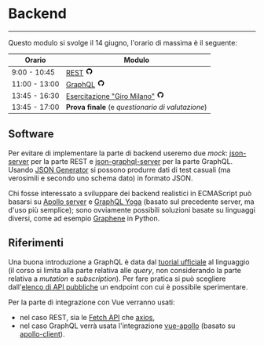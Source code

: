 # Backend

---

Questo modulo si svolge il 14 giugno, l'orario di massima è il seguente:

Orario | Modulo
--- | ---
9:00 - 10:45  | [REST](https://github.com/mapio/fp-spa-2019/tree/master/moduli/backend/01-rest) [![github](../img/github.png)](https://codesandbox.io/s/github/mapio/fp-spa-2019/tree/master/moduli/backend/01-rest/frontend)
11:00 - 13:00 | [GraphQL](https://github.com/mapio/fp-spa-2019/tree/master/moduli/backend/02-graphql) [![github](../img/github.png)](https://codesandbox.io/s/github/mapio/fp-spa-2019/tree/master/moduli/backend/02-graphql/frontend)
13:45 - 16:30 | [Esercitazione "Giro Milano"](https://github.com/mapio/fp-spa-2019/tree/master/moduli/backend/03-giromilano) [![github](../img/github.png)](https://codesandbox.io/s/github/mapio/fp-spa-2019/tree/master/moduli/backend/03-giromilano)
13:45 - 17:00 | **Prova finale** (e *questionario di valutazione*)

## Software

Per evitare di implementare la parte di backend useremo due *mock*:
[json-server](https://github.com/typicode/json-server) per la parte REST e
[json-graphql-server](https://github.com/marmelab/json-graphql-server) per la
parte GraphQL. Usando [JSON Generator](https://next.json-generator.com/) si
possono produrre dati di test casuali (ma verosimili e secondo uno schema dato) in
formato JSON.

Chi fosse interessato a sviluppare dei backend realistici in ECMAScript può basarsi su [Apollo server](https://www.apollographql.com/docs/apollo-server/) e [GraphQL Yoga](https://github.com/prisma/https://github.com/prisma/graphql-yoga) (basato sul precedente server, ma d'uso più semplice); sono ovviamente possibili soluzioni basate su linguaggi diversi, come ad esempio [Graphene](https://github.com/graphql-python/graphene) in Python.

## Riferimenti

Una buona introduzione a GraphQL è data dal [tuorial
ufficiale](https://graphql.org/learn/) al linguaggio (il corso si limita alla
parte relativa alle *query*, non considerando la parte relativa a *mutation* e *subscription*). Per fare pratica si può scegliere dall'[elenco di API pubbliche](https://github.com/APIs-guru/graphql-apis) un endpoint con cui è possibile sperimentare.

Per la parte di integrazione con Vue verranno usati:

* nel caso REST, sia le [Fetch API](https://developer.mozilla.org/en-US/docs/Web/API/Fetch_API) che [axios](https://github.com/axios/axios),
* nel caso GraphQL verrà usata l'integrazione [vue-apollo](https://github.com/Akryum/vue-apollo) (basato su [apollo-client](htthttps://github.com/apollographql/apollo-client)).
